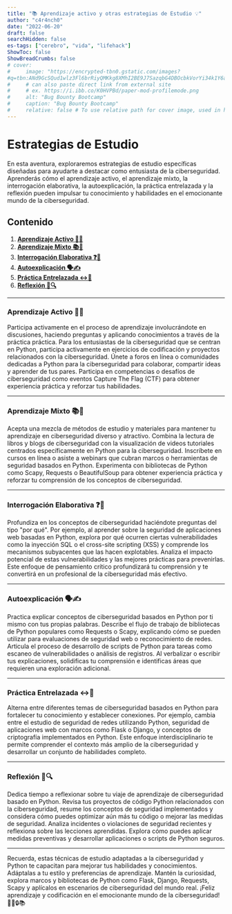 ```yaml
---
title: "📚 Aprendizaje activo y otras estrategias de Estudio 💡"
author: "c4r4nch0"
date: "2022-06-20"
draft: false
searchHidden: false
es-tags: ["cerebro", "vida", "lifehack"]
ShowToc: false
ShowBreadCrumbs: false
# cover:
#     image: "https://encrypted-tbn0.gstatic.com/images?
#q=tbn:ANd9GcSQud1wlz3Fl6brRiyQMKkg8XMhI2BE9J7SazqbG4DBOcbkVorYi34k1Y6axGErJj0L9LU&#usqp=CAU"
#     # can also paste direct link from external site
#     # ex. https://i.ibb.co/K0HVPBd/paper-mod-profilemode.png
#     alt: "Bug Bounty Bootcamp"
#     caption: "Bug Bounty Bootcamp"
#     relative: false # To use relative path for cover image, used in hugo Page-bundles    
---
```

# Estrategias de Estudio 

En esta aventura, exploraremos estrategias de estudio específicas diseñadas para ayudarte a destacar como entusiasta de la ciberseguridad. Aprenderás cómo el aprendizaje activo, el aprendizaje mixto, la interrogación elaborativa, la autoexplicación, la práctica entrelazada y la reflexión pueden impulsar tu conocimiento y habilidades en el emocionante mundo de la ciberseguridad.

## Contenido

1. [**Aprendizaje Activo 🚀💡**](#aprendizaje-activo)
2. [**Aprendizaje Mixto 📚🎨**](#aprendizaje-mixto)
3. [**Interrogación Elaborativa ❓🤔**](#interrogación-elaborativa)
4. [**Autoexplicación 🗣️✍️**](#autoexplicación)
5. [**Práctica Entrelazada ↔️🔁**](#práctica-entrelazada)
6. [**Reflexión 🤔🔍**](#reflexión)

---

### Aprendizaje Activo 🚀💡

Participa activamente en el proceso de aprendizaje involucrándote en discusiones, haciendo preguntas y aplicando conocimientos a través de la práctica práctica. Para los entusiastas de la ciberseguridad que se centran en Python, participa activamente en ejercicios de codificación y proyectos relacionados con la ciberseguridad. Únete a foros en línea o comunidades dedicadas a Python para la ciberseguridad para colaborar, compartir ideas y aprender de tus pares. Participa en competencias o desafíos de ciberseguridad como eventos Capture The Flag (CTF) para obtener experiencia práctica y reforzar tus habilidades.

---

### Aprendizaje Mixto 📚🎨

Acepta una mezcla de métodos de estudio y materiales para mantener tu aprendizaje en ciberseguridad diverso y atractivo. Combina la lectura de libros y blogs de ciberseguridad con la visualización de videos tutoriales centrados específicamente en Python para la ciberseguridad. Inscríbete en cursos en línea o asiste a webinars que cubran marcos o herramientas de seguridad basados en Python. Experimenta con bibliotecas de Python como Scapy, Requests o BeautifulSoup para obtener experiencia práctica y reforzar tu comprensión de los conceptos de ciberseguridad.

---

### Interrogación Elaborativa ❓🤔

Profundiza en los conceptos de ciberseguridad haciéndote preguntas del tipo "por qué". Por ejemplo, al aprender sobre la seguridad de aplicaciones web basadas en Python, explora por qué ocurren ciertas vulnerabilidades como la inyección SQL o el cross-site scripting (XSS) y comprende los mecanismos subyacentes que las hacen explotables. Analiza el impacto potencial de estas vulnerabilidades y las mejores prácticas para prevenirlas. Este enfoque de pensamiento crítico profundizará tu comprensión y te convertirá en un profesional de la ciberseguridad más efectivo.

---

### Autoexplicación 🗣️✍️

Practica explicar conceptos de ciberseguridad basados en Python por ti mismo con tus propias palabras. Describe el flujo de trabajo de bibliotecas de Python populares como Requests o Scapy, explicando cómo se pueden utilizar para evaluaciones de seguridad web o reconocimiento de redes. Articula el proceso de desarrollo de scripts de Python para tareas como escaneo de vulnerabilidades o análisis de registros. Al verbalizar o escribir tus explicaciones, solidificas tu comprensión e identificas áreas que requieren una exploración adicional.

---

### Práctica Entrelazada ↔️🔁

Alterna entre diferentes temas de ciberseguridad basados en Python para fortalecer tu conocimiento y establecer conexiones. Por ejemplo, cambia entre el estudio de seguridad de redes utilizando Python, seguridad de aplicaciones web con marcos como Flask o Django, y conceptos de criptografía implementados en Python. Este enfoque interdisciplinario te permite comprender el contexto más amplio de la ciberseguridad y desarrollar un conjunto de habilidades completo.

---

### Reflexión 🤔🔍

Dedica tiempo a reflexionar sobre tu viaje de aprendizaje de ciberseguridad basado en Python. Revisa tus proyectos de código Python relacionados con la ciberseguridad, resume los conceptos de seguridad implementados y considera cómo puedes optimizar aún más tu código o mejorar las medidas de seguridad. Analiza incidentes o violaciones de seguridad recientes y reflexiona sobre las lecciones aprendidas. Explora cómo puedes aplicar medidas preventivas y desarrollar aplicaciones o scripts de Python seguros.

---

Recuerda, estas técnicas de estudio adaptadas a la ciberseguridad y Python te capacitan para mejorar tus habilidades y conocimientos. Adáptalas a tu estilo y preferencias de aprendizaje. Mantén la curiosidad, explora marcos y bibliotecas de Python como Flask, Django, Requests, Scapy y aplícalos en escenarios de ciberseguridad del mundo real. ¡Feliz aprendizaje y codificación en el emocionante mundo de la ciberseguridad! 🌟🐍🔒📚